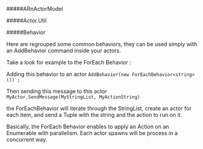 #####ARnActorModel

#####Actor.Util

#####Behavior

Here are regrouped some common behaviors, they can be used simply with an AddBehavior command inside your actors.

Take a look for example to the ForEach Behavior : 
  
  Adding this behavior to an actor 
  ````AddBehavior(new ForEachBehavior<string>()) ;````
    
  Then sending this message to this actor
  ````MyActor.SendMessage(MyStringList, MyActionString)````
    
  the ForEachBehavior will iterate through the StringList, create an actor for each item, and send a Tuple with the string and the action to run on it.
  
  Basically, the ForEach Behavior enables to apply an Action on an Enumerable with parallelism. Each actor spawns will be process in a concurrent way.
